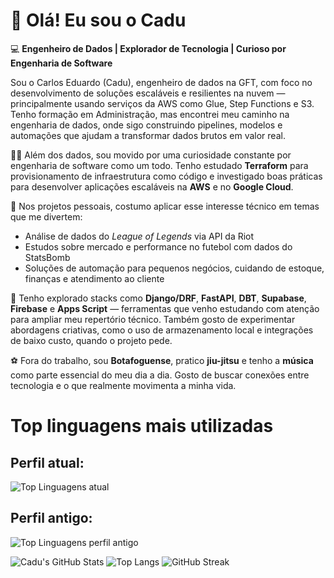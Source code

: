 # 👋 Olá! Eu sou o Cadu

💻 **Engenheiro de Dados | Explorador de Tecnologia | Curioso por Engenharia de Software**

Sou o Carlos Eduardo (Cadu), engenheiro de dados na GFT, com foco no desenvolvimento de soluções escaláveis e resilientes na nuvem — principalmente usando serviços da AWS como Glue, Step Functions e S3. Tenho formação em Administração, mas encontrei meu caminho na engenharia de dados, onde sigo construindo pipelines, modelos e automações que ajudam a transformar dados brutos em valor real.

👨‍💻 Além dos dados, sou movido por uma curiosidade constante por engenharia de software como um todo. Tenho estudado **Terraform** para provisionamento de infraestrutura como código e investigado boas práticas para desenvolver aplicações escaláveis na **AWS** e no **Google Cloud**.

👾 Nos projetos pessoais, costumo aplicar esse interesse técnico em temas que me divertem:

- Análise de dados do *League of Legends* via API da Riot  
- Estudos sobre mercado e performance no futebol com dados do StatsBomb  
- Soluções de automação para pequenos negócios, cuidando de estoque, finanças e atendimento ao cliente

🚀 Tenho explorado stacks como **Django/DRF**, **FastAPI**, **DBT**, **Supabase**, **Firebase** e **Apps Script** — ferramentas que venho estudando com atenção para ampliar meu repertório técnico. Também gosto de experimentar abordagens criativas, como o uso de armazenamento local e integrações de baixo custo, quando o projeto pede.

⚽ Fora do trabalho, sou **Botafoguense**, pratico **jiu-jitsu** e tenho a **música** como parte essencial do meu dia a dia. Gosto de buscar conexões entre tecnologia e o que realmente movimenta a minha vida.

# Top linguagens mais utilizadas
## Perfil atual:
![Top Linguagens atual](https://github-readme-stats.vercel.app/api/top-langs/?username=cadusds2&layout=compact&theme=tokyonight)
## Perfil antigo:
![Top Linguagens perfil antigo](https://github-readme-stats.vercel.app/api/top-langs/?username=cadusds&layout=compact&theme=tokyonight)


![Cadu's GitHub Stats](https://github-readme-stats.vercel.app/api?username=SEU_USUARIO&show_icons=true&theme=tokyonight)
![Top Langs](https://github-readme-stats.vercel.app/api/top-langs/?username=SEU_USUARIO&layout=compact&theme=tokyonight)
![GitHub Streak](https://streak-stats.demolab.com?user=SEU_USUARIO&theme=tokyonight)

